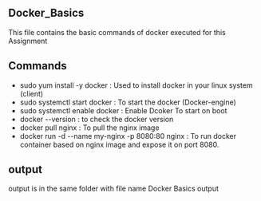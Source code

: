 ## Docker_Basics
This file contains the basic commands of docker executed for this Assignment 

## Commands 
 - sudo yum install -y docker : Used to install docker in your linux system (client)
 - sudo systemctl start docker : To start the docker (Docker-engine)
 - sudo systemctl enable docker : Enable Dcoker To start on boot
 - docker --version : to check the docker version
 - docker pull nginx : To pull the nginx image
 - docker run -d --name my-nginx -p 8080:80 nginx : To run docker container based on nginx image and expose it on port 8080.

## output
output is in the same folder with file name Docker Basics output 

